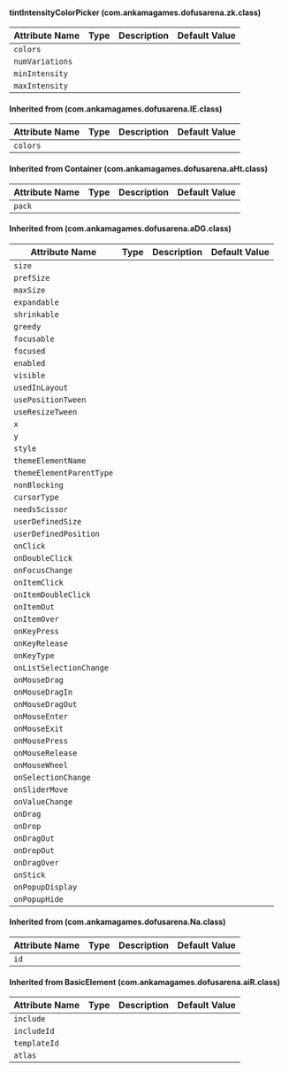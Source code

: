 #### tintIntensityColorPicker (com.ankamagames.dofusarena.zk.class)

| Attribute Name | Type | Description | Default Value |
|-----|----|---|---|
|``colors``|        |        |
|``numVariations``|        |        |
|``minIntensity``|        |        |
|``maxIntensity``|        |        |
#### Inherited from  (com.ankamagames.dofusarena.lE.class)

| Attribute Name | Type | Description | Default Value |
|-----|----|---|---|
|``colors``|        |        |
#### Inherited from Container (com.ankamagames.dofusarena.aHt.class)

| Attribute Name | Type | Description | Default Value |
|-----|----|---|---|
|``pack``|        |        |
#### Inherited from  (com.ankamagames.dofusarena.aDG.class)

| Attribute Name | Type | Description | Default Value |
|-----|----|---|---|
|``size``|        |        |
|``prefSize``|        |        |
|``maxSize``|        |        |
|``expandable``|        |        |
|``shrinkable``|        |        |
|``greedy``|        |        |
|``focusable``|        |        |
|``focused``|        |        |
|``enabled``|        |        |
|``visible``|        |        |
|``usedInLayout``|        |        |
|``usePositionTween``|        |        |
|``useResizeTween``|        |        |
|``x``|        |        |
|``y``|        |        |
|``style``|        |        |
|``themeElementName``|        |        |
|``themeElementParentType``|        |        |
|``nonBlocking``|        |        |
|``cursorType``|        |        |
|``needsScissor``|        |        |
|``userDefinedSize``|        |        |
|``userDefinedPosition``|        |        |
|``onClick``|        |        |
|``onDoubleClick``|        |        |
|``onFocusChange``|        |        |
|``onItemClick``|        |        |
|``onItemDoubleClick``|        |        |
|``onItemOut``|        |        |
|``onItemOver``|        |        |
|``onKeyPress``|        |        |
|``onKeyRelease``|        |        |
|``onKeyType``|        |        |
|``onListSelectionChange``|        |        |
|``onMouseDrag``|        |        |
|``onMouseDragIn``|        |        |
|``onMouseDragOut``|        |        |
|``onMouseEnter``|        |        |
|``onMouseExit``|        |        |
|``onMousePress``|        |        |
|``onMouseRelease``|        |        |
|``onMouseWheel``|        |        |
|``onSelectionChange``|        |        |
|``onSliderMove``|        |        |
|``onValueChange``|        |        |
|``onDrag``|        |        |
|``onDrop``|        |        |
|``onDragOut``|        |        |
|``onDropOut``|        |        |
|``onDragOver``|        |        |
|``onStick``|        |        |
|``onPopupDisplay``|        |        |
|``onPopupHide``|        |        |
#### Inherited from  (com.ankamagames.dofusarena.Na.class)

| Attribute Name | Type | Description | Default Value |
|-----|----|---|---|
|``id``|        |        |
#### Inherited from BasicElement (com.ankamagames.dofusarena.aiR.class)

| Attribute Name | Type | Description | Default Value |
|-----|----|---|---|
|``include``|        |        |
|``includeId``|        |        |
|``templateId``|        |        |
|``atlas``|        |        |
